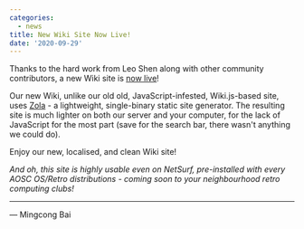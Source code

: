 ```yaml
---
categories:
  - news
title: New Wiki Site Now Live!
date: '2020-09-29'
---
```


Thanks to the hard work from Leo Shen along with other community contributors,
a new Wiki site is [now live](https://wiki.aosc.io/)!

Our new Wiki, unlike our old old, JavaScript-infested, Wiki.js-based site, uses
[Zola](https://www.getzola.org/) - a lightweight, single-binary static site
generator. The resulting site is much lighter on both our server and your
computer, for the lack of JavaScript for the most part (save for the search
bar, there wasn't anything we could do).

Enjoy our new, localised, and clean Wiki site!

*And oh, this site is highly usable even on NetSurf, pre-installed with every
AOSC OS/Retro distributions - coming soon to your neighbourhood retro computing
clubs!*

----

— Mingcong Bai
